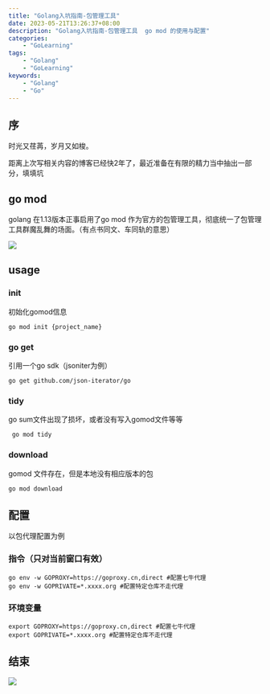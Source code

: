 ```yaml
---
title: "Golang入坑指南-包管理工具"
date: 2023-05-21T13:26:37+08:00
description: "Golang入坑指南-包管理工具  go mod 的使用与配置"
categories:
    - "GoLearning"
tags:
    - "Golang"
    - "GoLearning"
keywords:
    - "Golang"
    - "Go"
---
```


## 序

时光又荏苒，岁月又如梭。

距离上次写相关内容的博客已经快2年了，最近准备在有限的精力当中抽出一部分，填填坑

## go mod

golang 在1.13版本正事启用了go mod 作为官方的包管理工具，彻底统一了包管理工具群魔乱舞的场面。（有点书同文、车同轨的意思）

![](https://blog-img.luanruisong.com/blog/img/2022/202305220925660.png)

## usage

### init
初始化gomod信息

```shell
go mod init {project_name}
```

### go get

引用一个go sdk（jsoniter为例）

```shell
go get github.com/json-iterator/go
```

### tidy

go sum文件出现了损坏，或者没有写入gomod文件等等

```shell
 go mod tidy     
```

### download

gomod 文件存在，但是本地没有相应版本的包

```shell
go mod download
```

## 配置

以包代理配置为例

### 指令（只对当前窗口有效）

```shell
go env -w GOPROXY=https://goproxy.cn,direct #配置七牛代理
go env -w GOPRIVATE=*.xxxx.org #配置特定仓库不走代理
```

### 环境变量

```shell
export GOPROXY=https://goproxy.cn,direct #配置七牛代理
export GOPRIVATE=*.xxxx.org #配置特定仓库不走代理
```

## 结束

![](https://blog-img.luanruisong.com/blog/img/2022/202305220931607.png)


